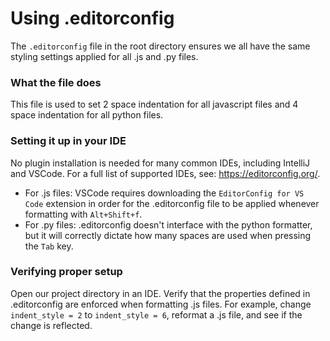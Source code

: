 # Using .editorconfig
The `.editorconfig` file in the root directory ensures we all have the same styling settings applied for all .js and .py files.

### What the file does
This file is used to set 2 space indentation for all javascript files and 4 space indentation for all python files.

### Setting it up in your IDE
No plugin installation is needed for many common IDEs, including IntelliJ and VSCode. For a full list of supported IDEs, see: https://editorconfig.org/.  
* For .js files: VSCode requires downloading the `EditorConfig for VS Code` extension in order for the .editorconfig file to be applied whenever formatting with `Alt+Shift+f`. 
* For .py files: .editorconfig doesn't interface with the python formatter, but it will correctly dictate how many spaces are used when pressing the `Tab` key.

### Verifying proper setup
Open our project directory in an IDE. Verify that the properties defined in .editorconfig are enforced when formatting .js files. For example, change `indent_style = 2` to `indent_style = 6`, reformat a .js file, and see if the change is reflected.
